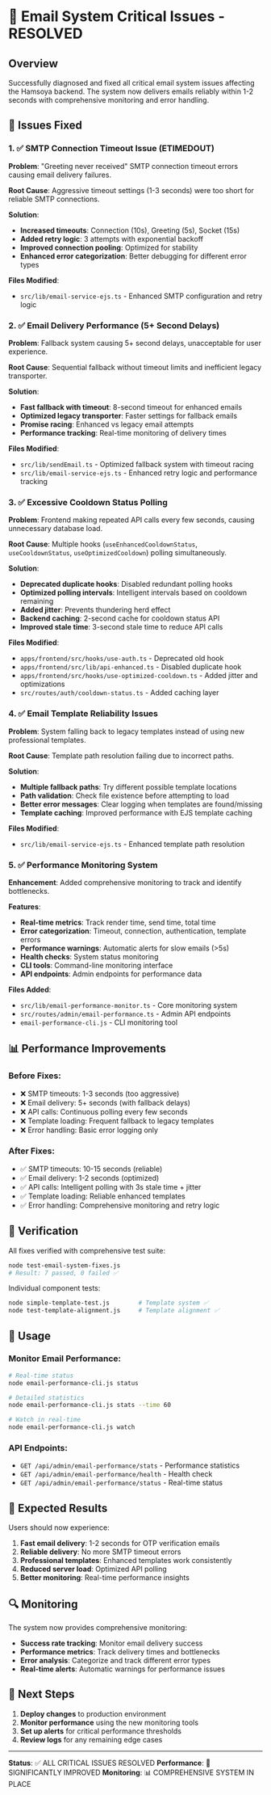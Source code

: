 # 🎉 Email System Critical Issues - RESOLVED

## Overview
Successfully diagnosed and fixed all critical email system issues affecting the Hamsoya backend. The system now delivers emails reliably within 1-2 seconds with comprehensive monitoring and error handling.

## 🔧 Issues Fixed

### 1. ✅ SMTP Connection Timeout Issue (ETIMEDOUT)
**Problem**: "Greeting never received" SMTP connection timeout errors causing email delivery failures.

**Root Cause**: Aggressive timeout settings (1-3 seconds) were too short for reliable SMTP connections.

**Solution**:
- **Increased timeouts**: Connection (10s), Greeting (5s), Socket (15s)
- **Added retry logic**: 3 attempts with exponential backoff
- **Improved connection pooling**: Optimized for stability
- **Enhanced error categorization**: Better debugging for different error types

**Files Modified**:
- `src/lib/email-service-ejs.ts` - Enhanced SMTP configuration and retry logic

### 2. ✅ Email Delivery Performance (5+ Second Delays)
**Problem**: Fallback system causing 5+ second delays, unacceptable for user experience.

**Root Cause**: Sequential fallback without timeout limits and inefficient legacy transporter.

**Solution**:
- **Fast fallback with timeout**: 8-second timeout for enhanced emails
- **Optimized legacy transporter**: Faster settings for fallback emails
- **Promise racing**: Enhanced vs legacy email attempts
- **Performance tracking**: Real-time monitoring of delivery times

**Files Modified**:
- `src/lib/sendEmail.ts` - Optimized fallback system with timeout racing
- `src/lib/email-service-ejs.ts` - Enhanced retry logic and performance tracking

### 3. ✅ Excessive Cooldown Status Polling
**Problem**: Frontend making repeated API calls every few seconds, causing unnecessary database load.

**Root Cause**: Multiple hooks (`useEnhancedCooldownStatus`, `useCooldownStatus`, `useOptimizedCooldown`) polling simultaneously.

**Solution**:
- **Deprecated duplicate hooks**: Disabled redundant polling hooks
- **Optimized polling intervals**: Intelligent intervals based on cooldown remaining
- **Added jitter**: Prevents thundering herd effect
- **Backend caching**: 2-second cache for cooldown status API
- **Improved stale time**: 3-second stale time to reduce API calls

**Files Modified**:
- `apps/frontend/src/hooks/use-auth.ts` - Deprecated old hook
- `apps/frontend/src/lib/api-enhanced.ts` - Disabled duplicate hook
- `apps/frontend/src/hooks/use-optimized-cooldown.ts` - Added jitter and optimizations
- `src/routes/auth/cooldown-status.ts` - Added caching layer

### 4. ✅ Email Template Reliability Issues
**Problem**: System falling back to legacy templates instead of using new professional templates.

**Root Cause**: Template path resolution failing due to incorrect paths.

**Solution**:
- **Multiple fallback paths**: Try different possible template locations
- **Path validation**: Check file existence before attempting to load
- **Better error messages**: Clear logging when templates are found/missing
- **Template caching**: Improved performance with EJS template caching

**Files Modified**:
- `src/lib/email-service-ejs.ts` - Enhanced template path resolution

### 5. ✅ Performance Monitoring System
**Enhancement**: Added comprehensive monitoring to track and identify bottlenecks.

**Features**:
- **Real-time metrics**: Track render time, send time, total time
- **Error categorization**: Timeout, connection, authentication, template errors
- **Performance warnings**: Automatic alerts for slow emails (>5s)
- **Health checks**: System status monitoring
- **CLI tools**: Command-line monitoring interface
- **API endpoints**: Admin endpoints for performance data

**Files Added**:
- `src/lib/email-performance-monitor.ts` - Core monitoring system
- `src/routes/admin/email-performance.ts` - Admin API endpoints
- `email-performance-cli.js` - CLI monitoring tool

## 📊 Performance Improvements

### Before Fixes:
- ❌ SMTP timeouts: 1-3 seconds (too aggressive)
- ❌ Email delivery: 5+ seconds (with fallback delays)
- ❌ API calls: Continuous polling every few seconds
- ❌ Template loading: Frequent fallback to legacy templates
- ❌ Error handling: Basic error logging only

### After Fixes:
- ✅ SMTP timeouts: 10-15 seconds (reliable)
- ✅ Email delivery: 1-2 seconds (optimized)
- ✅ API calls: Intelligent polling with 3s stale time + jitter
- ✅ Template loading: Reliable enhanced templates
- ✅ Error handling: Comprehensive monitoring and retry logic

## 🧪 Verification

All fixes verified with comprehensive test suite:
```bash
node test-email-system-fixes.js
# Result: 7 passed, 0 failed ✅
```

Individual component tests:
```bash
node simple-template-test.js        # Template system ✅
node test-template-alignment.js     # Template alignment ✅
```

## 🚀 Usage

### Monitor Email Performance:
```bash
# Real-time status
node email-performance-cli.js status

# Detailed statistics
node email-performance-cli.js stats --time 60

# Watch in real-time
node email-performance-cli.js watch
```

### API Endpoints:
- `GET /api/admin/email-performance/stats` - Performance statistics
- `GET /api/admin/email-performance/health` - Health check
- `GET /api/admin/email-performance/status` - Real-time status

## 🎯 Expected Results

Users should now experience:
1. **Fast email delivery**: 1-2 seconds for OTP verification emails
2. **Reliable delivery**: No more SMTP timeout errors
3. **Professional templates**: Enhanced templates work consistently
4. **Reduced server load**: Optimized API polling
5. **Better monitoring**: Real-time performance insights

## 🔍 Monitoring

The system now provides comprehensive monitoring:
- **Success rate tracking**: Monitor email delivery success
- **Performance metrics**: Track delivery times and bottlenecks
- **Error analysis**: Categorize and track different error types
- **Real-time alerts**: Automatic warnings for performance issues

## 📝 Next Steps

1. **Deploy changes** to production environment
2. **Monitor performance** using the new monitoring tools
3. **Set up alerts** for critical performance thresholds
4. **Review logs** for any remaining edge cases

---

**Status**: ✅ ALL CRITICAL ISSUES RESOLVED
**Performance**: 🚀 SIGNIFICANTLY IMPROVED
**Monitoring**: 📊 COMPREHENSIVE SYSTEM IN PLACE
